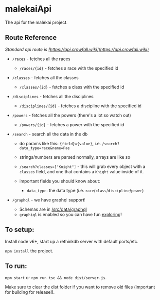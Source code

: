 # malekaiApi

The api for the malekai project.

## Route Reference
*Standard api route is [https://api.crowfall.wiki](https://api.crowfall.wiki)*

 - `/races` - fetches all the races
   - `/races/{id}` - fetches a race with the specified id
  
 - `/classes` - fetches all the classes
   - `/classes/{id}` - fetches a class with the specified id

 - `/disciplines` - fetches all the disciplines
   - `/disciplines/{id}` - fetches a discipline with the specified id

 - `/powers` - fetches all the powers (there's a lot so watch out)
   - `/powers/{id}` - fetches a power with the specified id

 - `/search` - search all the data in the db
   - do params like this: `{field}={value}`, i.e. `/search?data_type=race&name=Fae`

   - strings/numbers are parsed normally, arrays are like so

    - `/search?classes=["Knight"]` - this will grab every object with a `classes` field, and one that contains
    a `Knight` value inside of it.

   - important fields you should know about:
     - `data_type`: the data type (i.e. `race`/`class`/`discipline`/`power`)

 - `/graphql` - we have graphql support!
   - Schemas are in [/src/data/graphql](/src/data/graphql)
   - `graphiql` is enabled so you can have fun [exploring](https://api.crowfall.wiki/graphql)!

## To setup:

Install node v6+, start up a rethinkdb server with default ports/etc.

`npm install` the project.

## To run:

`npm start` or `npm run tsc && node dist/server.js`.

Make sure to clear the dist folder if you want to remove old files (important for building
for release!).
